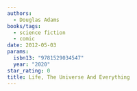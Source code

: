 ```yaml
---
authors:
  - Douglas Adams
books/tags:
  - science fiction
  - comic
date: 2012-05-03
params:
  isbn13: "9781529034547"
  year: "2020"
star_rating: 0
title: Life, The Universe And Everything
---
```


<!--more-->
